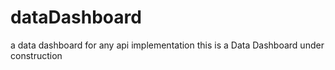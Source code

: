 # dataDashboard
a data dashboard for any api implementation
this is a Data Dashboard under construction